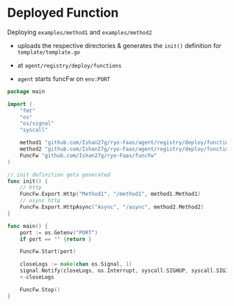 
# Deployed Function

Deploying `examples/method1` and `examples/method2`

- uploads the respective directories & generates the `init()` definition for `template/template.go`

- at  `agent/registry/deploy/functions`

- `agent` starts funcFw on `env:PORT`

```go
package main

import (
    "fmt"
    "os"
    "os/signal"
    "syscall"

    method1 "github.com/Ishan27g/ryo-Faas/agent/registry/deploy/functions/method1"
    method2 "github.com/Ishan27g/ryo-Faas/agent/registry/deploy/functions/method2"
    FuncFw "github.com/Ishan27g/ryo-Faas/funcFw"
)

// init definition gets generated
func init() {
	// http 
    FuncFw.Export.Http("Method1", "/method1", method1.Method1)
	// async http
	FuncFw.Export.HttpAsync("Async", "/async", method2.Method2)
}

func main() {
    port := os.Getenv("PORT")
    if port == "" {return }

    FuncFw.Start(port)

    closeLogs := make(chan os.Signal, 1)
    signal.Notify(closeLogs, os.Interrupt, syscall.SIGHUP, syscall.SIGINT, syscall.SIGTERM, syscall.SIGQUIT)
    <-closeLogs

    FuncFw.Stop()
}
```
